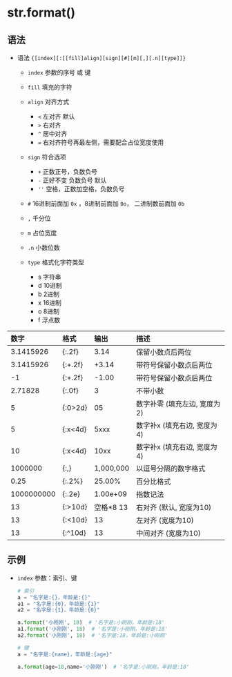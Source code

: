 # str.format()

## 语法

+ 语法 `{[index][:[[fill]align][sign][#][m][,][.n][type]]}`

  + `index` 参数的序号 或 键
  + `fill` 填充的字符
  + `align` 对齐方式

    + `<` 左对齐 默认
    + `>` 右对齐
    + `^` 居中对齐
    + `=` 右对齐符号再最左侧，需要配合占位宽度使用

  + `sign` 符合选项

    + `+` 正数正号，负数负号
    + `-` 正好不变 负数负号 默认
    + `''` 空格，正数加空格，负数负号

  + `#` 16进制前面加 `0x` ，8进制前面加 `0o`， 二进制数前面加 `0b`
  + `,` 千分位
  + `m` 占位宽度
  + `.n` 小数位数
  + `type` 格式化字符类型

    + s 字符串
    + d 10进制
    + b 2进制
    + x 16进制
    + o 8进制
    + f 浮点数

|数字|格式|输出|描述|
|:-|:-|:-|:-|
| 3.1415926  | {:.2f}  | 3.14      | 保留小数点后两位              |
| 3.1415926  | {:+.2f} | +3.14     |  带符号保留小数点后两位       |
| -1         | {:+.2f} | -1.00     |  带符号保留小数点后两位       |
| 2.71828    | {:.0f}  | 3         |  不带小数                     |
| 5          | {:0>2d} | 05        |  数字补零 (填充左边, 宽度为2) |
| 5          | {:x<4d} | 5xxx      |   数字补x (填充右边, 宽度为4) |
| 10         | {:x<4d} | 10xx      |  数字补x (填充右边, 宽度为4)  |
| 1000000    | {:,}    | 1,000,000 |   以逗号分隔的数字格式        |
| 0.25       | {:.2%}  | 25.00%    |  百分比格式                   |
| 1000000000 | {:.2e}  | 1.00e+09  |  指数记法                     |
| 13         | {:>10d} | 空格*8 13 |  右对齐 (默认, 宽度为10)      |
| 13         | {:<10d} | 13        |  左对齐 (宽度为10)            |
| 13         | {:^10d} | 13        |  中间对齐 (宽度为10)          |

## 示例

+ `index` 参数：索引、键

  ```py
  # 索引
  a = "名字是:{}，年龄是:{}"
  a1 = "名字是:{0}，年龄是:{1}"
  a2 = "名字是:{1}，年龄是:{0}"

  a.format('小刚刚', 18)  # '名字是:小刚刚，年龄是:18'
  a1.format('小刚刚', 18)  # '名字是:小刚刚，年龄是:18'
  a2.format('小刚刚', 18)  # '名字是:18，年龄是:小刚刚'
  ```

  ```py
  # 键
  a = "名字是:{name}，年龄是:{age}"

  a.format(age=18,name='小刚刚')  # '名字是:小刚刚，年龄是:18'
  ```


